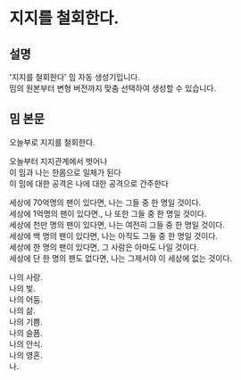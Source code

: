 # 지지를 철회한다.

## 설명
'지지를 철회한다' 밈 자동 생성기입니다.<br/>
밈의 원본부터 변형 버전까지 맞춤 선택하여 생성할 수 있습니다.<br/>

## 밈 본문
오늘부로 지지를 철회한다.<br/>

오늘부터 지지관계에서 벗어나<br/>
이 밈과 나는 한몸으로 일체가 된다<br/>
이 밈에 대한 공격은 나에 대한 공격으로 간주한다<br/>

세상에 70억명의 팬이 있다면, 나는 그들 중 한 명일 것이다.<br/>
세상에 1억명의 팬이 있다면., 나 또한 그들 중 한 명일 것이다.<br/>
세상에 천만 명의 팬이 있다면, 나는 여전히 그들 중 한 명일 것이다.<br/>
세상에 백 명의 팬이 있다면, 나는 아직도 그들 중 한 명일 것이다.<br/>
세상에 한 명의 팬이 있다면, 그 사람은 아마도 나일 것이다.<br/>
세상에 단 한 명의 팬도 없다면, 나는 그제서야 이 세상에 없는 것이다.<br/>

나의 사랑.<br/>
나의 빛.<br/>
나의 어둠.<br/>
나의 삶.<br/>
나의 기쁨.<br/>
나의 슬픔.<br/>
나의 안식.<br/>
나의 영혼.<br/>
나.<br/>